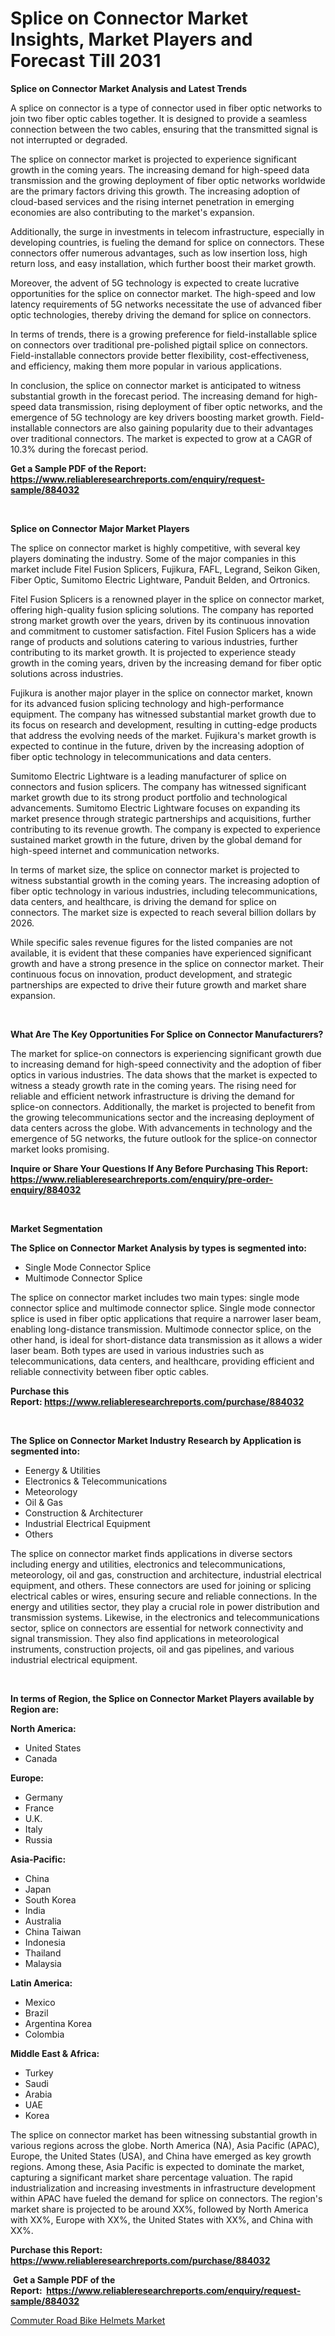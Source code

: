<p><h1>Splice on Connector Market Insights, Market Players and Forecast Till 2031</h1></p><p><strong>Splice on Connector Market Analysis and Latest Trends</strong></p>
<p><p>A splice on connector is a type of connector used in fiber optic networks to join two fiber optic cables together. It is designed to provide a seamless connection between the two cables, ensuring that the transmitted signal is not interrupted or degraded.</p><p>The splice on connector market is projected to experience significant growth in the coming years. The increasing demand for high-speed data transmission and the growing deployment of fiber optic networks worldwide are the primary factors driving this growth. The increasing adoption of cloud-based services and the rising internet penetration in emerging economies are also contributing to the market's expansion.</p><p>Additionally, the surge in investments in telecom infrastructure, especially in developing countries, is fueling the demand for splice on connectors. These connectors offer numerous advantages, such as low insertion loss, high return loss, and easy installation, which further boost their market growth.</p><p>Moreover, the advent of 5G technology is expected to create lucrative opportunities for the splice on connector market. The high-speed and low latency requirements of 5G networks necessitate the use of advanced fiber optic technologies, thereby driving the demand for splice on connectors.</p><p>In terms of trends, there is a growing preference for field-installable splice on connectors over traditional pre-polished pigtail splice on connectors. Field-installable connectors provide better flexibility, cost-effectiveness, and efficiency, making them more popular in various applications.</p><p>In conclusion, the splice on connector market is anticipated to witness substantial growth in the forecast period. The increasing demand for high-speed data transmission, rising deployment of fiber optic networks, and the emergence of 5G technology are key drivers boosting market growth. Field-installable connectors are also gaining popularity due to their advantages over traditional connectors. The market is expected to grow at a CAGR of 10.3% during the forecast period.</p></p>
<p><strong>Get a Sample PDF of the Report:&nbsp; <a href="https://www.reliableresearchreports.com/enquiry/request-sample/884032">https://www.reliableresearchreports.com/enquiry/request-sample/884032</a></strong></p>
<p>&nbsp;</p>
<p><strong>Splice on Connector Major Market Players</strong></p>
<p><p>The splice on connector market is highly competitive, with several key players dominating the industry. Some of the major companies in this market include Fitel Fusion Splicers, Fujikura, FAFL, Legrand, Seikon Giken, Fiber Optic, Sumitomo Electric Lightware, Panduit Belden, and Ortronics.</p><p>Fitel Fusion Splicers is a renowned player in the splice on connector market, offering high-quality fusion splicing solutions. The company has reported strong market growth over the years, driven by its continuous innovation and commitment to customer satisfaction. Fitel Fusion Splicers has a wide range of products and solutions catering to various industries, further contributing to its market growth. It is projected to experience steady growth in the coming years, driven by the increasing demand for fiber optic solutions across industries.</p><p>Fujikura is another major player in the splice on connector market, known for its advanced fusion splicing technology and high-performance equipment. The company has witnessed substantial market growth due to its focus on research and development, resulting in cutting-edge products that address the evolving needs of the market. Fujikura's market growth is expected to continue in the future, driven by the increasing adoption of fiber optic technology in telecommunications and data centers.</p><p>Sumitomo Electric Lightware is a leading manufacturer of splice on connectors and fusion splicers. The company has witnessed significant market growth due to its strong product portfolio and technological advancements. Sumitomo Electric Lightware focuses on expanding its market presence through strategic partnerships and acquisitions, further contributing to its revenue growth. The company is expected to experience sustained market growth in the future, driven by the global demand for high-speed internet and communication networks.</p><p>In terms of market size, the splice on connector market is projected to witness substantial growth in the coming years. The increasing adoption of fiber optic technology in various industries, including telecommunications, data centers, and healthcare, is driving the demand for splice on connectors. The market size is expected to reach several billion dollars by 2026.</p><p>While specific sales revenue figures for the listed companies are not available, it is evident that these companies have experienced significant growth and have a strong presence in the splice on connector market. Their continuous focus on innovation, product development, and strategic partnerships are expected to drive their future growth and market share expansion.</p></p>
<p>&nbsp;</p>
<p><strong>What Are The Key Opportunities For Splice on Connector Manufacturers?</strong></p>
<p><p>The market for splice-on connectors is experiencing significant growth due to increasing demand for high-speed connectivity and the adoption of fiber optics in various industries. The data shows that the market is expected to witness a steady growth rate in the coming years. The rising need for reliable and efficient network infrastructure is driving the demand for splice-on connectors. Additionally, the market is projected to benefit from the growing telecommunications sector and the increasing deployment of data centers across the globe. With advancements in technology and the emergence of 5G networks, the future outlook for the splice-on connector market looks promising.</p></p>
<p><strong>Inquire or Share Your Questions If Any Before Purchasing This Report: <a href="https://www.reliableresearchreports.com/enquiry/pre-order-enquiry/884032">https://www.reliableresearchreports.com/enquiry/pre-order-enquiry/884032</a></strong></p>
<p>&nbsp;</p>
<p><strong>Market Segmentation</strong></p>
<p><strong>The Splice on Connector Market Analysis by types is segmented into:</strong></p>
<p><ul><li>Single Mode Connector Splice</li><li>Multimode Connector Splice</li></ul></p>
<p><p>The splice on connector market includes two main types: single mode connector splice and multimode connector splice. Single mode connector splice is used in fiber optic applications that require a narrower laser beam, enabling long-distance transmission. Multimode connector splice, on the other hand, is ideal for short-distance data transmission as it allows a wider laser beam. Both types are used in various industries such as telecommunications, data centers, and healthcare, providing efficient and reliable connectivity between fiber optic cables.</p></p>
<p><strong>Purchase this Report:&nbsp;<a href="https://www.reliableresearchreports.com/purchase/884032">https://www.reliableresearchreports.com/purchase/884032</a></strong></p>
<p>&nbsp;</p>
<p><strong>The Splice on Connector Market Industry Research by Application is segmented into:</strong></p>
<p><ul><li>Eenergy & Utilities</li><li>Electronics & Telecommunications</li><li>Meteorology</li><li>Oil & Gas</li><li>Construction & Architecturer</li><li>Industrial Electrical Equipment</li><li>Others</li></ul></p>
<p><p>The splice on connector market finds applications in diverse sectors including energy and utilities, electronics and telecommunications, meteorology, oil and gas, construction and architecture, industrial electrical equipment, and others. These connectors are used for joining or splicing electrical cables or wires, ensuring secure and reliable connections. In the energy and utilities sector, they play a crucial role in power distribution and transmission systems. Likewise, in the electronics and telecommunications sector, splice on connectors are essential for network connectivity and signal transmission. They also find applications in meteorological instruments, construction projects, oil and gas pipelines, and various industrial electrical equipment.</p></p>
<p>&nbsp;</p>
<p><strong>In terms of Region, the Splice on Connector Market Players available by Region are:</strong></p>
<p>
    <p> <strong> North America: </strong>
        <ul>
            <li>United States</li>
            <li>Canada</li>
        </ul>
        </p> 
    <p> <strong> Europe: </strong>
        <ul>
            <li>Germany</li>
            <li>France</li>
            <li>U.K.</li>
            <li>Italy</li>
            <li>Russia</li>
        </ul>
        </p> 
    <p> <strong> Asia-Pacific: </strong>
        <ul>
            <li>China</li>
            <li>Japan</li>
            <li>South Korea</li>
            <li>India</li>
            <li>Australia</li>
            <li>China Taiwan</li>
            <li>Indonesia</li>
            <li>Thailand</li>
            <li>Malaysia</li>
        </ul>
        </p> 
    <p> <strong> Latin America: </strong>
        <ul>
            <li>Mexico</li>
            <li>Brazil</li>
            <li>Argentina Korea</li>
            <li>Colombia</li>
        </ul>
        </p> 
    <p> <strong> Middle East & Africa: </strong>
        <ul>
            <li>Turkey</li>
            <li>Saudi</li>
            <li>Arabia</li>
            <li>UAE</li>
            <li>Korea</li>
        </ul>
    </p>
    </p>
<p><p>The splice on connector market has been witnessing substantial growth in various regions across the globe. North America (NA), Asia Pacific (APAC), Europe, the United States (USA), and China have emerged as key growth regions. Among these, Asia Pacific is expected to dominate the market, capturing a significant market share percentage valuation. The rapid industrialization and increasing investments in infrastructure development within APAC have fueled the demand for splice on connectors. The region's market share is projected to be around XX%, followed by North America with XX%, Europe with XX%, the United States with XX%, and China with XX%.</p></p>
<p><strong>Purchase this Report: <a href="https://www.reliableresearchreports.com/purchase/884032">https://www.reliableresearchreports.com/purchase/884032</a></strong></p>
<p>&nbsp;<strong>Get a Sample PDF of the Report:&nbsp;&nbsp;<a href="https://www.reliableresearchreports.com/enquiry/request-sample/884032">https://www.reliableresearchreports.com/enquiry/request-sample/884032</a></strong></p>
<p><strong></strong></p>
<p><p><a href="https://www.linkedin.com/pulse/decoding-commuter-road-bike-helmets-market-deep-dive-ei9of/">Commuter Road Bike Helmets Market</a></p></p>